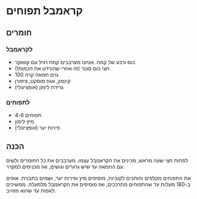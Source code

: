 # קראמבל תפוחים

## חומרים

### לקראמבל

- כוס ורבע של קמח. אנחנו מערבבים קמח רגיל עם קוואקר.
- חצי כוס סוכר (זה אחרי שהורדנו את הכמות!)
- 100 גרם חמאה קרה
- קינמון, אגוז מוסקט, ציפורן
- גרידת לימון (אופציונלי)

### לתפוחים

- 4-6 תפוחים
- מיץ לימון
- פירות יער (אופציונלי)

## הכנה

לפחות חצי שעה מראש, מכינים את הקראמבל עצמו.
מערבבים את כל החומרים ולשים עם החמאה עד שיש גרגרים וגושים, ואז מכניסים למקרר.

את התפוחים מקלפים וחותכים לקוביות, מוסיפים מיץ ופירות יער, ושמים בתבנית.
אופים ב-180 מעלות עד שהתפוחים מתרככים, ואז מוסיפים את הקראמבל מלמעלה.
ממשיכים לאפות עד שהוא מזהיב.
